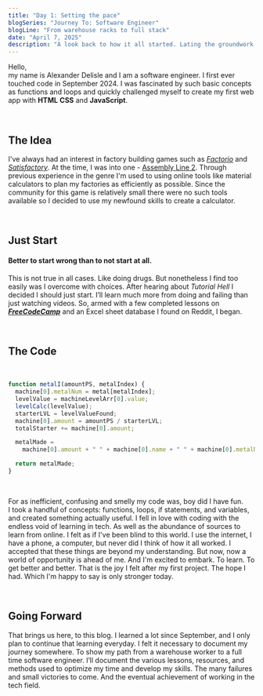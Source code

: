 ```yaml
---
title: "Day 1: Setting the pace"
blogSeries: "Journey To: Software Engineer"
blogLine: "From warehouse racks to full stack"
date: "April 7, 2025"
description: "A look back to how it all started. Lating the groundwork for a new challenge to better myself and my skills."
---
```


Hello,  
my name is Alexander Delisle and I am a software engineer. I first ever touched code in September 2024. I was fascinated by such basic concepts as functions and loops and quickly challenged myself to create my first web app with **HTML** **CSS** and **JavaScript**.

<br>

## The Idea

I've always had an interest in factory building games such as _[Factorio](https://store.steampowered.com/app/427520/Factorio/)_ and _[Satisfactory](https://store.steampowered.com/app/526870/Satisfactory/)_. At the time, I was into one - [Assembly Line 2](https://store.steampowered.com/app/2691010/Assembly_Line_2_Mobile_Version/). Through previous experience in the genre I'm used to using online tools like material calculators to plan my factories as efficiently as possible. Since the community for this game is relatively small there were no such tools available so I decided to use my newfound skills to create a calculator.

<br>

## Just Start

#### Better to start wrong than to not start at all.

This is not true in all cases. Like doing drugs. But nonetheless I find too easily was I overcome with choices. After hearing about _Tutorial Hell_ I decided I should just start. I’ll learn much more from doing and failing than just watching videos. So, armed with a few completed lessons on **_[FreeCodeCamp](https://www.freecodecamp.org)_** and an Excel sheet database I found on Reddit, I began.

<br>

## The Code

<br>

```javascript
function metalI(amountPS, metalIndex) {
  machine[0].metalNum = metal[metalIndex];
  levelValue = machineLevelArr[0].value;
  levelCalc(levelValue);
  starterLVL = levelValueFound;
  machine[0].amount = amountPS / starterLVL;
  totalStarter += machine[0].amount;

  metalMade =
    machine[0].amount + " " + machine[0].name + " " + machine[0].metalNum;

  return metalMade;
}
```

<br>

For as inefficient, confusing and smelly my code was, boy did I have fun.  
I took a handful of concepts: functions, loops, if statements, and variables, and created something actually useful. I fell in love with coding with the endless void of learning in tech. As well as the abundance of sources to learn from online. I felt as if I've been blind to this world. I use the internet, I have a phone, a computer, but never did I think of how it all worked. I accepted that these things are beyond my understanding. But now, now a world of opportunity is ahead of me. And I'm excited to embark. To learn. To get better and better. That is the joy I felt after my first project. The hope I had. Which I'm happy to say is only stronger today.

<br>

## Going Forward

That brings us here, to this blog. I learned a lot since September, and I only plan to continue that learning everyday. I felt it necessary to document my journey somewhere. To show my path from a warehouse worker to a full time software engineer. I’ll document the various lessons, resources, and methods used to optimize my time and develop my skills. The many failures and small victories to come. And the eventual achievement of working in the tech field.
